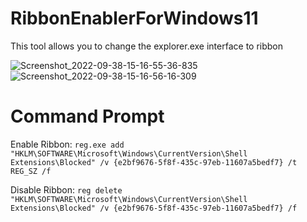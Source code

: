 # RibbonEnablerForWindows11
This tool allows you to change the explorer.exe interface to ribbon

![Screenshot_2022-09-38-15-16-55-36-835](https://user-images.githubusercontent.com/89962566/190437081-6725f0de-174a-4527-9714-dc710c8cd902.png) ![Screenshot_2022-09-38-15-16-56-16-309](https://user-images.githubusercontent.com/89962566/190437228-9644894c-9d81-4dc1-99fb-bbf61f53912d.png)


# Command Prompt
Enable Ribbon: ```reg.exe add "HKLM\SOFTWARE\Microsoft\Windows\CurrentVersion\Shell Extensions\Blocked" /v {e2bf9676-5f8f-435c-97eb-11607a5bedf7} /t REG_SZ /f```

Disable Ribbon: ```reg delete "HKLM\SOFTWARE\Microsoft\Windows\CurrentVersion\Shell Extensions\Blocked" /v {e2bf9676-5f8f-435c-97eb-11607a5bedf7} /f```

